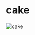 # cake
![cake](https://handletheheat.com/wp-content/uploads/2015/03/Best-Birthday-Cake-with-milk-chocolate-buttercream-SQUARE-500x500.jpg)